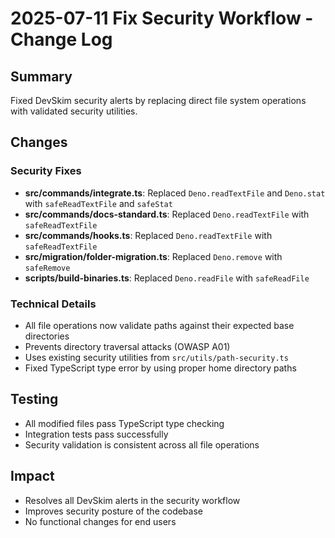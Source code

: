 # 2025-07-11 Fix Security Workflow - Change Log

## Summary
Fixed DevSkim security alerts by replacing direct file system operations with validated security utilities.

## Changes

### Security Fixes
- **src/commands/integrate.ts**: Replaced `Deno.readTextFile` and `Deno.stat` with `safeReadTextFile` and `safeStat`
- **src/commands/docs-standard.ts**: Replaced `Deno.readTextFile` with `safeReadTextFile`
- **src/commands/hooks.ts**: Replaced `Deno.readTextFile` with `safeReadTextFile`
- **src/migration/folder-migration.ts**: Replaced `Deno.remove` with `safeRemove`
- **scripts/build-binaries.ts**: Replaced `Deno.readFile` with `safeReadFile`

### Technical Details
- All file operations now validate paths against their expected base directories
- Prevents directory traversal attacks (OWASP A01)
- Uses existing security utilities from `src/utils/path-security.ts`
- Fixed TypeScript type error by using proper home directory paths

## Testing
- All modified files pass TypeScript type checking
- Integration tests pass successfully
- Security validation is consistent across all file operations

## Impact
- Resolves all DevSkim alerts in the security workflow
- Improves security posture of the codebase
- No functional changes for end users